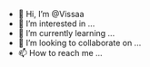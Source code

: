 - 👋 Hi, I’m @Vissaa
- 👀 I’m interested in ...
- 🌱 I’m currently learning ...
- 💞️ I’m looking to collaborate on ...
- 📫 How to reach me ...

<!---
Vissaa/Vissaa is a ✨ special ✨ repository because its `README.md` (this file) appears on your GitHub profile.
You can click the Preview link to take a look at your changes.
--->

